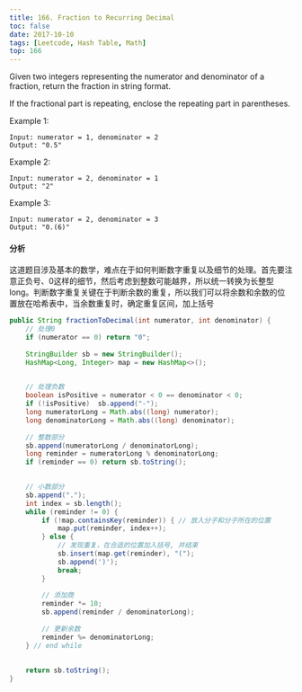```yaml
---
title: 166. Fraction to Recurring Decimal
toc: false
date: 2017-10-10
tags: [Leetcode, Hash Table, Math]
top: 166
---
```


Given two integers representing the numerator and denominator of a fraction, return the fraction in string format.

If the fractional part is repeating, enclose the repeating part in parentheses.

Example 1:

```
Input: numerator = 1, denominator = 2
Output: "0.5"
```
Example 2:

```
Input: numerator = 2, denominator = 1
Output: "2"
```

Example 3:

```
Input: numerator = 2, denominator = 3
Output: "0.(6)"
```

#### 分析

这道题目涉及基本的数学，难点在于如何判断数字重复以及细节的处理。首先要注意正负号、0这样的细节，然后考虑到整数可能越界，所以统一转换为长整型long。判断数字重复关键在于判断余数的重复，所以我们可以将余数和余数的位置放在哈希表中，当余数重复时，确定重复区间，加上括号





```Java
public String fractionToDecimal(int numerator, int denominator) {
    // 处理0
    if (numerator == 0) return "0";
    
    StringBuilder sb = new StringBuilder();
    HashMap<Long, Integer> map = new HashMap<>();        

    
    // 处理负数
    boolean isPositive = numerator < 0 == denominator < 0;
    if (!isPositive)  sb.append("-");
    long numeratorLong = Math.abs((long) numerator);
    long denominatorLong = Math.abs((long) denominator);
    
    // 整数部分
    sb.append(numeratorLong / denominatorLong);
    long reminder = numeratorLong % denominatorLong;
    if (reminder == 0) return sb.toString();

    
    // 小数部分
    sb.append(".");
    int index = sb.length();
    while (reminder != 0) {
        if (!map.containsKey(reminder)) { // 放入分子和分子所在的位置
            map.put(reminder, index++);
        } else {
            // 发现重复，在合适的位置加入括号, 并结束
            sb.insert(map.get(reminder), "(");
            sb.append(')');
            break;
        }
        
        // 添加商
        reminder *= 10;
        sb.append(reminder / denominatorLong);
        
        // 更新余数
        reminder %= denominatorLong;
    } // end while
    
    
    return sb.toString();    
}
```
